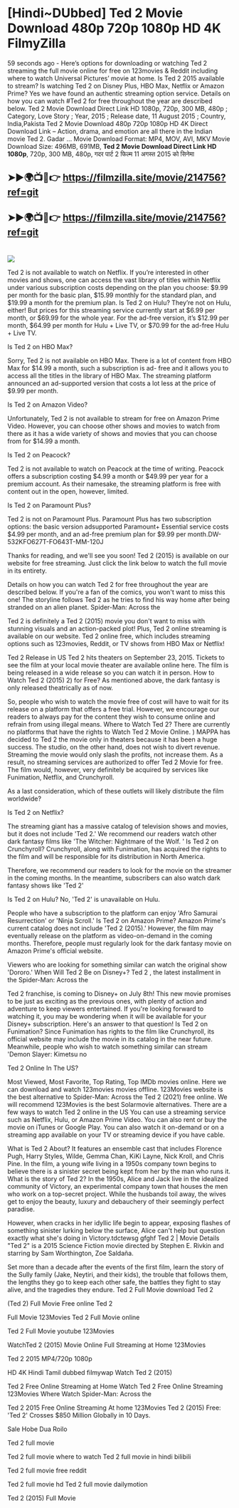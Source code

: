 # [Hindi~DUbbed] Ted 2 Movie Download 480p 720p 1080p HD 4K FilmyZilla


59 seconds ago - Here’s options for downloading or watching Ted 2 streaming the full movie online for free on 123movies & Reddit including where to watch Universal Pictures’ movie at home. Is Ted 2 2015 available to stream? Is watching Ted 2 on Disney Plus, HBO Max, Netflix or Amazon Prime? Yes we have found an authentic streaming option service. Details on how you can watch #Ted 2 for free throughout the year are described below. Ted 2 Movie Download Direct Link HD 1080p, 720p, 300 MB, 480p ; Category, Love Story ; Year, 2015 ; Release date, 11 August 2015 ; Country, India,Pakista Ted 2 Movie Download 480p 720p 1080p HD 4K Direct Download Link – Action, drama, and emotion are all there in the Indian movie Ted 2. Gadar ...
Movie Download Format: MP4, MOV, AVI, MKV
Movie Download Size: 496MB, 691MB, **Ted 2 Movie Download Direct Link HD 1080p**, 720p, 300 MB, 480p, गदर पार्ट 2 फिल्म 11 अगस्त 2015 को सिनेमा

## ➤►🌍📺📱👉   https://filmzilla.site/movie/214756?ref=git

## ➤►🌍📺📱👉   https://filmzilla.site/movie/214756?ref=git

#

<img src="https://image.tmdb.org/t/p/w780//19Pghw34YdLbjeKpwfCRTNhaItr.jpg" />

Ted 2 is not available to watch on Netflix. If you’re interested in other movies and shows, one can access the vast library of titles within Netflix under various subscription costs depending on the plan you choose: $9.99 per month for the basic plan, $15.99 monthly for the standard plan, and $19.99 a month for the premium plan. Is Ted 2 on Hulu? They’re not on Hulu, either! But prices for this streaming service currently start at $6.99 per month, or $69.99 for the whole year. For the ad-free version, it’s $12.99 per month, $64.99 per month for Hulu + Live TV, or $70.99 for the ad-free Hulu + Live TV.

Is Ted 2 on HBO Max?

Sorry, Ted 2 is not available on HBO Max. There is a lot of content from HBO Max for $14.99 a month, such a subscription is ad- free and it allows you to access all the titles in the library of HBO Max. The streaming platform announced an ad-supported version that costs a lot less at the price of $9.99 per month.

Is Ted 2 on Amazon Video?

Unfortunately, Ted 2 is not available to stream for free on Amazon Prime Video. However, you can choose other shows and movies to watch from there as it has a wide variety of shows and movies that you can choose from for $14.99 a month.

Is Ted 2 on Peacock?

Ted 2 is not available to watch on Peacock at the time of writing. Peacock offers a subscription costing $4.99 a month or $49.99 per year for a premium account. As their namesake, the streaming platform is free with content out in the open, however, limited.

Is Ted 2 on Paramount Plus?

Ted 2 is not on Paramount Plus. Paramount Plus has two subscription options: the basic version adsupported Paramount+ Essential service costs $4.99 per month, and an ad-free premium plan for $9.99 per month.DW-532KFO627T-FO643T-MM-120J

Thanks for reading, and we'll see you soon! Ted 2 (2015) is available on our website for free streaming. Just click the link below to watch the full movie in its entirety.

Details on how you can watch Ted 2 for free throughout the year are described below. If you're a fan of the comics, you won't want to miss this one! The storyline follows Ted 2 as he tries to find his way home after being stranded on an alien planet. Spider-Man: Across the

Ted 2 is definitely a Ted 2 (2015) movie you don't want to miss with stunning visuals and an action-packed plot! Plus, Ted 2 online streaming is available on our website. Ted 2 online free, which includes streaming options such as 123movies, Reddit, or TV shows from HBO Max or Netflix!

Ted 2 Release in US Ted 2 hits theaters on September 23, 2015. Tickets to see the film at your local movie theater are available online here. The film is being released in a wide release so you can watch it in person. How to Watch Ted 2 (2015) 2) for Free? As mentioned above, the dark fantasy is only released theatrically as of now.

So, people who wish to watch the movie free of cost will have to wait for its release on a platform that offers a free trial. However, we encourage our readers to always pay for the content they wish to consume online and refrain from using illegal means. Where to Watch Ted 2? There are currently no platforms that have the rights to Watch Ted 2 Movie Online. ) MAPPA has decided to Ted 2 the movie only in theaters because it has been a huge success. The studio, on the other hand, does not wish to divert revenue. Streaming the movie would only slash the profits, not increase them. As a result, no streaming services are authorized to offer Ted 2 Movie for free. The film would, however, very definitely be acquired by services like Funimation, Netflix, and Crunchyroll.

As a last consideration, which of these outlets will likely distribute the film worldwide?

Is Ted 2 on Netflix?

The streaming giant has a massive catalog of television shows and movies, but it does not include 'Ted 2.' We recommend our readers watch other dark fantasy films like 'The Witcher: Nightmare of the Wolf. ' Is Ted 2 on Crunchyroll? Crunchyroll, along with Funimation, has acquired the rights to the film and will be responsible for its distribution in North America.

Therefore, we recommend our readers to look for the movie on the streamer in the coming months. In the meantime, subscribers can also watch dark fantasy shows like 'Ted 2'

Is Ted 2 on Hulu? No, 'Ted 2' is unavailable on Hulu.

People who have a subscription to the platform can enjoy 'Afro Samurai Resurrection' or 'Ninja Scroll.' Is Ted 2 on Amazon Prime? Amazon Prime's current catalog does not include 'Ted 2 (2015).' However, the film may eventually release on the platform as video-on-demand in the coming months. Therefore, people must regularly look for the dark fantasy movie on Amazon Prime's official website.

Viewers who are looking for something similar can watch the original show 'Dororo.' When Will Ted 2 Be on Disney+? Ted 2 , the latest installment in the Spider-Man: Across the

Ted 2 franchise, is coming to Disney+ on July 8th! This new movie promises to be just as exciting as the previous ones, with plenty of action and adventure to keep viewers entertained. If you're looking forward to watching it, you may be wondering when it will be available for your Disney+ subscription. Here's an answer to that question! Is Ted 2 on Funimation? Since Funimation has rights to the film like Crunchyroll, its official website may include the movie in its catalog in the near future. Meanwhile, people who wish to watch something similar can stream 'Demon Slayer: Kimetsu no

Ted 2 Online In The US?

Most Viewed, Most Favorite, Top Rating, Top IMDb movies online. Here we can download and watch 123movies movies offline. 123Movies website is the best alternative to Spider-Man: Across the Ted 2 (2021) free online. We will recommend 123Movies is the best Solarmovie alternatives. There are a few ways to watch Ted 2 online in the US You can use a streaming service such as Netflix, Hulu, or Amazon Prime Video. You can also rent or buy the movie on iTunes or Google Play. You can also watch it on-demand or on a streaming app available on your TV or streaming device if you have cable.

What is Ted 2 About? It features an ensemble cast that includes Florence Pugh, Harry Styles, Wilde, Gemma Chan, KiKi Layne, Nick Kroll, and Chris Pine. In the film, a young wife living in a 1950s company town begins to believe there is a sinister secret being kept from her by the man who runs it. What is the story of Ted 2? In the 1950s, Alice and Jack live in the idealized community of Victory, an experimental company town that houses the men who work on a top-secret project. While the husbands toil away, the wives get to enjoy the beauty, luxury and debauchery of their seemingly perfect paradise.

However, when cracks in her idyllic life begin to appear, exposing flashes of something sinister lurking below the surface, Alice can't help but question exactly what she's doing in Victory.tdctewsg gfghf Ted 2 | Movie Details "Ted 2" is a 2015 Science Fiction movie directed by Stephen E. Rivkin and starring by Sam Worthington, Zoe Saldaña.

Set more than a decade after the events of the first film, learn the story of the Sully family (Jake, Neytiri, and their kids), the trouble that follows them, the lengths they go to keep each other safe, the battles they fight to stay alive, and the tragedies they endure. Ted 2 Full Movie download Ted 2

(Ted 2) Full Movie Free online Ted 2

Full Movie 123Movies Ted 2 Full Movie online

Ted 2 Full Movie youtube 123Movies

WatchTed 2 (2015) Movie Online Full Streaming at Home 123Movies

Ted 2 2015 MP4/720p 1080p

HD 4K Hindi Tamil dubbed filmywap Watch Ted 2 (2015)

Ted 2 Free Online Streaming at Home Watch Ted 2 Free Online Streaming 123Movies Where Watch Spider-Man: Across the

Ted 2 2015 Free Online Streaming At home 123Movies Ted 2 (2015) Free: 'Ted 2' Crosses $850 Million Globally in 10 Days.

Sale Hobe Dua Roilo

Ted 2 full movie

Ted 2 full movie where to watch Ted 2 full movie in hindi bilibili

Ted 2 full movie free reddit

Ted 2 full movie hd Ted 2 full movie dailymotion

Ted 2 (2015) Full Movie
